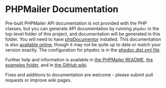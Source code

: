 # PHPMailer Documentation

Pre-built PHPMailer API documentation is not provided with the PHP classes, but you can generate API documentation by running `phpdoc` in the top-level folder of this project, and documentation will be generated in this folder. You will need to have [phpDocumentor](https://www.phpdoc.org) installed. This documentation is also [available online](http://phpmailer.github.io/PHPMailer/), though it may not be quite up to date or match your version exactly. The configuration for phpdoc is in the [phpdoc.dist.xml file](https://github.com/PHPMailer/PHPMailer/blob/master/phpdoc.dist.xml).

Further help and information is available in [the PHPMailer README](https://github.com/PHPMailer/PHPMailer/blob/master/README.md), [the examples folder](https://github.com/PHPMailer/PHPMailer/tree/master/examples), and in [the GitHub wiki](https://github.com/PHPMailer/PHPMailer/wiki).

Fixes and additions to documentation are welcome - please submit pull requests or improve wiki pages.